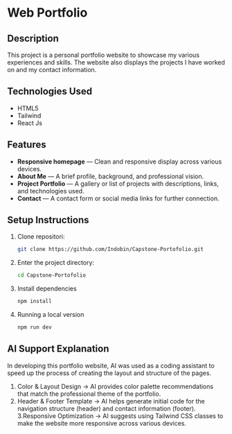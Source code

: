 # Web Portfolio

## Description
This project is a personal portfolio website to showcase my various experiences and skills. The website also displays the projects I have worked on and my contact information.

## Technologies Used
- HTML5  
- Tailwind  
- React Js

## Features
- **Responsive homepage** — Clean and responsive display across various devices.  
- **About Me** — A brief profile, background, and professional vision.
- **Project Portfolio** — A gallery or list of projects with descriptions, links, and technologies used.
- **Contact** — A contact form or social media links for further connection.

## Setup Instructions
1. Clone repositori:
   ```bash
   git clone https://github.com/Indobin/Capstone-Portofolio.git
2. Enter the project directory:
   ```bash
   cd Capstone-Portofolio
   ```
3. Install dependencies
   ```bash
   npm install
5. Running a local version
   ```bash
   npm run dev

## AI Support Explanation
In developing this portfolio website, AI was used as a coding assistant to speed up the process of creating the layout and structure of the pages.
1. Color & Layout Design → AI provides color palette recommendations that match the professional theme of the portfolio.
2. Header & Footer Template → AI helps generate initial code for the navigation structure (header) and contact information (footer).
3.Responsive Optimization → AI suggests using Tailwind CSS classes to make the website more responsive across various devices.
